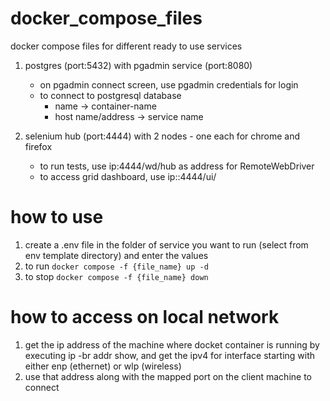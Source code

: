 # docker_compose_files
docker compose files for different ready to use services

1. postgres (port:5432) with pgadmin service (port:8080)
    - on pgadmin connect screen, use pgadmin credentials for login
    - to connect to postgresql database
        - name -> container-name
        - host name/address -> service name
        
2. selenium hub (port:4444) with 2 nodes - one each for chrome and firefox
    - to run tests, use ip:4444/wd/hub as address for RemoteWebDriver
    - to access grid dashboard, use ip::4444/ui/


# how to use
1. create a .env file in the folder of service you want to run (select from env template directory) and enter the values
2. to run `docker compose -f {file_name} up -d`
3. to stop `docker compose -f {file_name} down`

# how to access on local network
1. get the ip address of the machine where docket container is running by executing ip -br addr show, and get the ipv4 for interface starting with either enp (ethernet) or wlp (wireless)
2. use that address along with the mapped port on the client machine to connect
